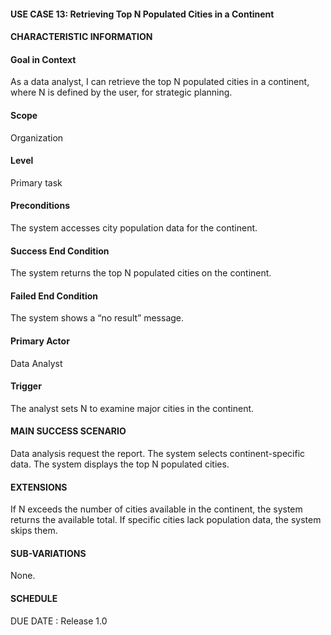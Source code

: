 #### **USE CASE 13: Retrieving Top N Populated Cities in a Continent**
#### **CHARACTERISTIC INFORMATION**

#### **Goal in Context**
As a data analyst, I can retrieve the top N populated cities in a continent, where N is defined by the user, for strategic planning.

#### **Scope**
Organization

#### **Level**
Primary task

#### **Preconditions**
The system accesses city population data for the continent.

#### **Success End Condition**
The system returns the top N populated cities on the continent.

#### **Failed End Condition**
The system shows a “no result” message.

#### **Primary Actor**
Data Analyst

#### **Trigger**
The analyst sets N to examine major cities in the continent.

#### **MAIN SUCCESS SCENARIO**
Data analysis request the report.
The system selects continent-specific data.
The system displays the top N populated cities.
#### **EXTENSIONS**
If N exceeds the number of cities available in the continent, the system returns the available total.
If specific cities lack population data, the system skips them.

#### **SUB-VARIATIONS**
None.

#### **SCHEDULE**
DUE DATE : Release 1.0

